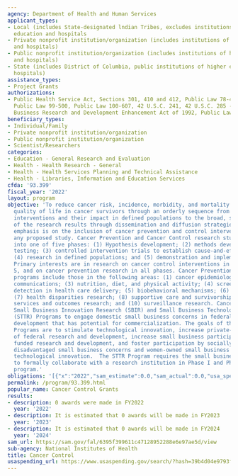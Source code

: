 ```yaml
---
agency: Department of Health and Human Services
applicant_types:
- Local (includes State-designated lndian Tribes, excludes institutions of higher
  education and hospitals
- Private nonprofit institution/organization (includes institutions of higher education
  and hospitals)
- Public nonprofit institution/organization (includes institutions of higher education
  and hospitals)
- State (includes District of Columbia, public institutions of higher education and
  hospitals)
assistance_types:
- Project Grants
authorizations:
- Public Health Service Act, Sections 301, 410 and 412, Public Law 78-410, as amended,
  Public Law 99-500, Public Law 100-607, 42 U.S.C. 241, 42 U.S.C. 285 - 285a-1; Small
  Business Research and Development Enhancement Act of 1992, Public Law 102-564.
beneficiary_types:
- Individual/Family
- Private nonprofit institution/organization
- Public nonprofit institution/organization
- Scientist/Researchers
categories:
- Education - General Research and Evaluation
- Health - Health Research - General
- Health - Health Services Planning and Technical Assistance
- Health - Libraries, Information and Education Services
cfda: '93.399'
fiscal_year: '2022'
layout: program
objective: 'To reduce cancer risk, incidence, morbidity, and mortality and enhance
  quality of life in cancer survivors through an orderly sequence from research on
  interventions and their impact in defined populations to the broad, systematic application
  of the research results through dissemination and diffusion strategies. Primary
  emphasis is on the inclusion of cancer prevention and control intervention(s) in
  any proposed study. Cancer Prevention and Cancer Control research studies are classified
  into one of five phases: (1) Hypothesis development; (2) methods development and
  testing; (3) controlled intervention trials to establish cause-and-effect relationships;
  (4) research in defined populations; and (5) demonstration and implementation studies.
  Primary interests are in research on cancer control interventions in Phases 2 through
  5, and on cancer prevention research in all phases. Cancer Prevention and Control
  programs include those in the following areas: (1) cancer epidemiology; (2) cancer
  communications; (3) nutrition, diet, and physical activity; (4) screening and early
  detection in health care delivery; (5) biobehavioral mechanisms; (6) tobacco control;
  (7) health disparities research; (8) supportive care and survivorship; (9) health
  services and outcomes research; and (10) surveillance research. Cancer Control uses
  Small Business Innovation Research (SBIR) and Small Business Technology Transfer
  (STTR) Programs to engage domestic small business concerns in federal research and
  development that has potential for commercialization. The goals of the SBIR & STTR
  Programs are to stimulate technological innovation, increase private-sector commercialization
  of federal research and development, increase small business participation in federally
  funded research and development, and foster participation by socially and economically
  disadvantaged small business concerns and women-owned small business concerns in
  technological innovation.  The STTR Program requires the small business concern
  to formally collaborate with a research institution in Phase I and Phase II of the
  program.'
obligations: '[{"x":"2022","sam_estimate":0.0,"sam_actual":0.0,"usa_spending_actual":163207386.06},{"x":"2023","sam_estimate":0.0,"sam_actual":0.0,"usa_spending_actual":107377488.74},{"x":"2024","sam_estimate":0.0,"sam_actual":0.0,"usa_spending_actual":0.0}]'
permalink: /program/93.399.html
popular_name: Cancer Control Grants
results:
- description: 0 awards were made in FY2022
  year: '2022'
- description: It is estimated that 0 awards will be made in FY2023
  year: '2023'
- description: It is estimated that 0 awards will be made in FY2024
  year: '2024'
sam_url: https://sam.gov/fal/6395f399611c47128952288e6e97ae5d/view
sub-agency: National Institutes of Health
title: Cancer Control
usaspending_url: https://www.usaspending.gov/search/?hash=39b4d04e9793fb65456ad2a5c1ee2bfd
---
```

